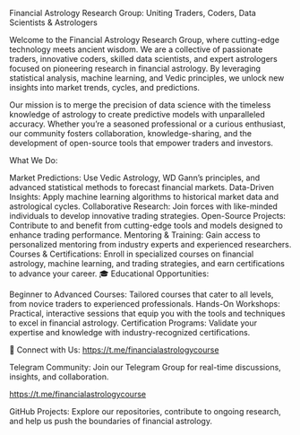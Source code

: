 Financial Astrology Research Group: Uniting Traders, Coders, Data Scientists & Astrologers

Welcome to the Financial Astrology Research Group, where cutting-edge technology meets ancient wisdom. We are a collective of passionate traders, innovative coders, skilled data scientists, and expert astrologers focused on pioneering research in financial astrology. By leveraging statistical analysis, machine learning, and Vedic principles, we unlock new insights into market trends, cycles, and predictions.

Our mission is to merge the precision of data science with the timeless knowledge of astrology to create predictive models with unparalleled accuracy. Whether you’re a seasoned professional or a curious enthusiast, our community fosters collaboration, knowledge-sharing, and the development of open-source tools that empower traders and investors.

What We Do:

Market Predictions: Use Vedic Astrology, WD Gann’s principles, and advanced statistical methods to forecast financial markets.
Data-Driven Insights: Apply machine learning algorithms to historical market data and astrological cycles.
Collaborative Research: Join forces with like-minded individuals to develop innovative trading strategies.
Open-Source Projects: Contribute to and benefit from cutting-edge tools and models designed to enhance trading performance.
Mentoring & Training: Gain access to personalized mentoring from industry experts and experienced researchers.
Courses & Certifications: Enroll in specialized courses on financial astrology, machine learning, and trading strategies, and earn certifications to advance your career.
🎓 Educational Opportunities:

Beginner to Advanced Courses: Tailored courses that cater to all levels, from novice traders to experienced professionals.
Hands-On Workshops: Practical, interactive sessions that equip you with the tools and techniques to excel in financial astrology.
Certification Programs: Validate your expertise and knowledge with industry-recognized certifications.

🔗 Connect with Us:
https://t.me/financialastrologycourse

Telegram Community: Join our Telegram Group for real-time discussions, insights, and collaboration.

https://t.me/financialastrologycourse

GitHub Projects: Explore our repositories, contribute to ongoing research, and help us push the boundaries of financial astrology.
